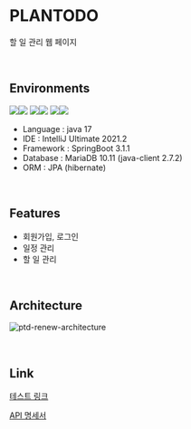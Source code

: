 # PLANTODO
할 일 관리 웹 페이지

<br>

## Environments

<img src="https://img.shields.io/badge/Java-007396?style=for-the-badge&logo=OpenJDK&logoColor=white"/><img src="https://img.shields.io/badge/springboot-6DB33F?style=for-the-badge&logo=springboot&logoColor=white">
<img src="https://img.shields.io/badge/intellijidea-000000?style=for-the-badge&logo=intellijidea&logoColor=white"><img src="https://img.shields.io/badge/swagger-85EA2D?style=for-the-badge&logo=swagger&logoColor=white">
<img src="https://img.shields.io/badge/hibernate-59666C?style=for-the-badge&logo=hibernate&logoColor=white"><img src="https://img.shields.io/badge/mariadb-003545?style=for-the-badge&logo=mariadb&logoColor=white">

- Language : java 17
- IDE : IntelliJ Ultimate 2021.2
- Framework : SpringBoot 3.1.1 
- Database : MariaDB 10.11 (java-client 2.7.2)
- ORM : JPA (hibernate)

<br>

## Features
- 회원가입, 로그인
- 일정 관리
- 할 일 관리

<br>

## Architecture
![ptd-renew-architecture](https://github.com/yeonleaf/plantodo-renew/assets/91470133/11632caa-70d8-442d-bdd0-855b0f3b4ec4)

<br>

## Link
[테스트 링크](https://plantodo.site/swagger-ui/index.html)

[API 명세서](https://documenter.getpostman.com/view/16796529/2s9Y5SWRLp)
